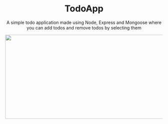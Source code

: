 <h1 align="center"> TodoApp</h1>
<p align="center"> A simple todo application made using Node, Express and Mongoose where you can add todos and remove todos by selecting them
<p align="center"> <img src="https://user-images.githubusercontent.com/70858557/132998688-3e95ac87-9ecd-40d1-950d-f1813e81537f.gif" 
                        width="560"
                        height="270"
                        >
